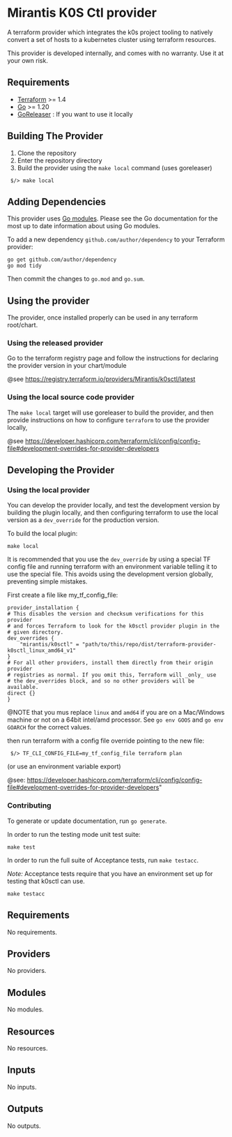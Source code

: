 # Mirantis K0S Ctl provider

A terraform provider which integrates the k0s project tooling to natively
convert a set of hosts to a kubernetes cluster using terraform resources.

This provider is developed internally, and comes with no warranty. Use it 
at your own risk.

## Requirements

- [Terraform](https://www.terraform.io/downloads.html) >= 1.4
- [Go](https://golang.org/doc/install) >= 1.20
- [GoReleaser](https://goreleaser.com/) : If you want to use it locally

## Building The Provider

1. Clone the repository
2. Enter the repository directory
3. Build the provider using the `make local` command (uses goreleaser)

```shell
 $/> make local
```

## Adding Dependencies

This provider uses [Go modules](https://github.com/golang/go/wiki/Modules).
Please see the Go documentation for the most up to date information about using
Go modules.

To add a new dependency `github.com/author/dependency` to your Terraform provider:

```shell
go get github.com/author/dependency
go mod tidy
```

Then commit the changes to `go.mod` and `go.sum`.

## Using the provider

The provider, once installed properly can be used in any terraform root/chart.

### Using the released provider

Go to the terraform registry page and follow the instructions for declaring
the provider version in your chart/module

@see https://registry.terraform.io/providers/Mirantis/k0sctl/latest

### Using the local source code provider

The `make local` target will use goreleaser to build the provider, and
then provide instructions on how to configure `terraform` to use the
provider locally,

@see https://developer.hashicorp.com/terraform/cli/config/config-file#development-overrides-for-provider-developers

## Developing the Provider

### Using the local provider

You can develop the provider locally, and test the development version by building
the plugin locally, and then configuring terraform to use the local version as a
`dev_override` for the production version.

To build the local plugin:
```
make local
```

It is recommended that you use the `dev_override` by using a special TF config file
and running terraform with an environment variable telling it to use the special file.
This avoids using the development version globally, preventing simple mistakes.

First create a file like my_tf_config_file:

```
provider_installation {
# This disables the version and checksum verifications for this provider
# and forces Terraform to look for the k0sctl provider plugin in the
# given directory.
dev_overrides {
	"mirantis/k0sctl" = "path/to/this/repo/dist/terraform-provider-k0sctl_linux_amd64_v1"
}
# For all other providers, install them directly from their origin provider
# registries as normal. If you omit this, Terraform will _only_ use
# the dev_overrides block, and so no other providers will be available.
direct {}
}
```

@NOTE that you mus replace `linux` and `amd64` if you are on a Mac/Windows machine
  or not on a 64bit intel/amd processor.  See `go env GOOS` and `go env GOARCH` for
  the correct values.

then run terraform with a config file override pointing to the new file:
```
 $/> TF_CLI_CONFIG_FILE=my_tf_config_file terraform plan
```
(or use an environment variable export)

@see: https://developer.hashicorp.com/terraform/cli/config/config-file#development-overrides-for-provider-developers"

### Contributing

To generate or update documentation, run `go generate`.

In order to run the testing mode unit test suite:

```
make test
```

In order to run the full suite of Acceptance tests, run `make testacc`.

*Note:* Acceptance tests require that you have an environment set up for
		testing that k0sctl can use.

```shell
make testacc
```

<!-- BEGIN_TF_DOCS -->
## Requirements

No requirements.

## Providers

No providers.

## Modules

No modules.

## Resources

No resources.

## Inputs

No inputs.

## Outputs

No outputs.
<!-- END_TF_DOCS -->
